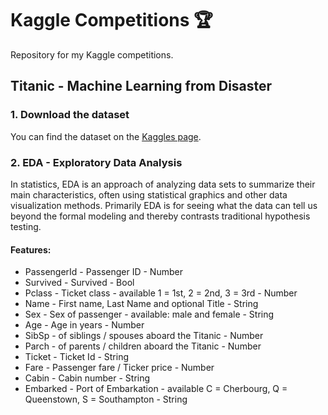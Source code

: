 # Kaggle Competitions 🏆
Repository for my Kaggle competitions.
## Titanic - Machine Learning from Disaster
### 1. Download the dataset
You can find the dataset on the [Kaggles page](https://www.kaggle.com/competitions/titanic/data).

### 2. EDA - Exploratory Data Analysis
In statistics, EDA is an approach of analyzing data sets to summarize their main characteristics, often using statistical graphics and other data visualization methods. Primarily EDA is for seeing what the data can tell us beyond the formal modeling and thereby contrasts traditional hypothesis testing.

#### Features:
  - PassengerId - Passenger ID - Number
  - Survived - Survived - Bool
  - Pclass - Ticket class - available 1 = 1st, 2 = 2nd, 3 = 3rd - Number
  - Name - First name, Last Name and optional Title - String
  - Sex - Sex of passenger - available: male and female - String
  - Age - Age in years - Number
  - SibSp - of siblings / spouses aboard the Titanic - Number
  - Parch - of parents / children aboard the Titanic - Number
  - Ticket - Ticket Id - String
  - Fare - Passenger fare / Ticker price - Number
  - Cabin - Cabin number - String
  - Embarked - Port of Embarkation - available C = Cherbourg, Q = Queenstown, S = Southampton - String
